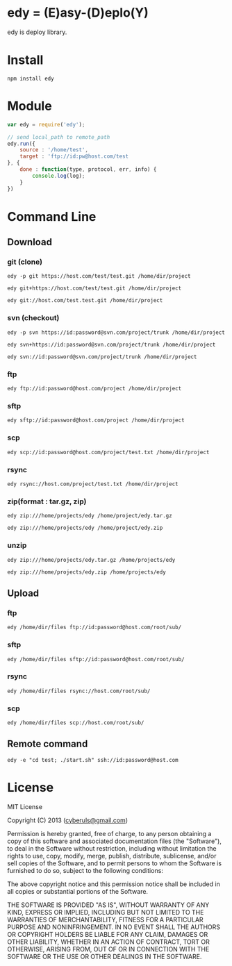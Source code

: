 # edy = (E)asy-(D)eplo(Y)

edy is deploy library.

# Install 

``` npm install edy ```

# Module

```javascript
var edy = require('edy');

// send local_path to remote_path
edy.run({
	source : '/home/test',
	target : 'ftp://id:pw@host.com/test
}, {
	done : function(type, protocol, err, info) {
		console.log(log);
	}
})

```

# Command Line

## Download 

### git (clone)

```edy -p git https://host.com/test/test.git /home/dir/project```

```edy git+https://host.com/test/test.git /home/dir/project``` 

```edy git://host.com/test.test.git /home/dir/project```


### svn (checkout)

```edy -p svn https://id:password@svn.com/project/trunk /home/dir/project```

```edy svn+https://id:password@svn.com/project/trunk /home/dir/project``` 

```edy svn://id:password@svn.com/project/trunk /home/dir/project```

### ftp 

```edy ftp://id:password@host.com/project /home/dir/project``` 

### sftp 

```edy sftp://id:password@host.com/project /home/dir/project```

### scp 

```edy scp://id:password@host.com/project/test.txt /home/dir/project```

### rsync 

```edy rsync://host.com/project/test.txt /home/dir/project```

### zip(format : tar.gz, zip)

```edy zip:///home/projects/edy /home/project/edy.tar.gz```

```edy zip:///home/projects/edy /home/project/edy.zip```

### unzip 

```edy zip:///home/projects/edy.tar.gz /home/projects/edy```

```edy zip:///home/projects/edy.zip /home/projects/edy```


## Upload 

### ftp  
```edy /home/dir/files ftp://id:password@host.com/root/sub/```

### sftp
```edy /home/dir/files sftp://id:password@host.com/root/sub/```

### rsync
```edy /home/dir/files rsync://host.com/root/sub/```

### scp
```edy /home/dir/files scp://host.com/root/sub/```


## Remote command 
```edy -e "cd test; ./start.sh" ssh://id:password@host.com```


# License

MIT License 

Copyright (C) 2013 (cyberuls@gmail.com)

Permission is hereby granted, free of charge, to any person obtaining a copy
of this software and associated documentation files (the "Software"), to deal
in the Software without restriction, including without limitation the rights
to use, copy, modify, merge, publish, distribute, sublicense, and/or sell
copies of the Software, and to permit persons to whom the Software is
furnished to do so, subject to the following conditions:

The above copyright notice and this permission notice shall be included in
all copies or substantial portions of the Software.

THE SOFTWARE IS PROVIDED "AS IS", WITHOUT WARRANTY OF ANY KIND, EXPRESS OR
IMPLIED, INCLUDING BUT NOT LIMITED TO THE WARRANTIES OF MERCHANTABILITY,
FITNESS FOR A PARTICULAR PURPOSE AND NONINFRINGEMENT. IN NO EVENT SHALL THE
AUTHORS OR COPYRIGHT HOLDERS BE LIABLE FOR ANY CLAIM, DAMAGES OR OTHER
LIABILITY, WHETHER IN AN ACTION OF CONTRACT, TORT OR OTHERWISE, ARISING FROM,
OUT OF OR IN CONNECTION WITH THE SOFTWARE OR THE USE OR OTHER DEALINGS IN
THE SOFTWARE. 

